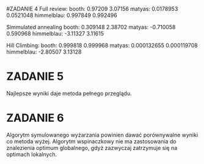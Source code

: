 #ZADANIE 4
Full review:
booth: 0.97209 3.07156
matyas: 0.0178953 0.0521048
himmelblau: 0.997849 0.992496

Simmulated annealing
booth: 0.309148 2.38702
matyas: -0.710058 0.590968
himmelblau: -3.11327 3.11615

Hill Climbing:
booth: 0.999818 0.999968
matyas: 0.000132655 0.000119708
himmelblau: -2.80507 3.13128

# ZADANIE 5
Najlepsze wyniki daje metoda pełnego przeglądu.

# ZADANIE 6
Algorytm symulowanego wyżarzania powinien dawać porównywalne wyniki co metoda wyżej.
Algorytm wspinaczkowy nie ma zastosowania do znalezienia optimum globalnego, gdyż zazwyczaj zatrzymuje się na optimach lokalnych.
